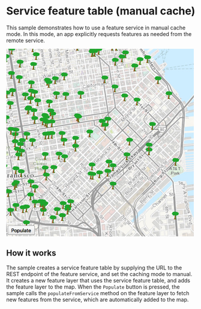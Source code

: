 # Service feature table (manual cache)

This sample demonstrates how to use a feature service in manual cache
mode. In this mode, an app explicitly requests features as needed from
the remote service.

![](screenshot.png)

## How it works

The sample creates a service feature table by supplying the URL to the
REST endpoint of the feature service, and set the caching mode to
manual. It creates a new feature layer that uses the service feature
table, and adds the feature layer to the map. When the `Populate` button
is pressed, the sample calls the `populateFromService` method on the
feature layer to fetch new features from the service, which are
automatically added to the map.
